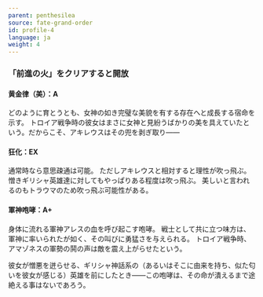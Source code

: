 ```yaml
---
parent: penthesilea
source: fate-grand-order
id: profile-4
language: ja
weight: 4
---
```


### 「前進の火」をクリアすると開放

#### 黄金律（美）：A

どのように育とうとも、女神の如き完璧な美貌を有する存在へと成長する宿命を示す。
トロイア戦争時の彼女はまさに女神と見紛うばかりの美を具えていたという。だからこそ、アキレウスはその兜を剥ぎ取り――

#### 狂化：EX

通常時なら意思疎通は可能。
ただしアキレウスと相対すると理性が吹っ飛ぶ。
憎きギリシャ英雄達に対してもやっぱりある程度は吹っ飛ぶ。
美しいと言われるのもトラウマのため吹っ飛ぶ可能性がある。

#### 軍神咆哮：A+

身体に流れる軍神アレスの血を呼び起こす咆哮。
戦士として共に立つ味方は、軍神に率いられたが如く、その叫びに勇猛さを与えられる。
トロイア戦争時、アマゾネスの軍勢の鬨の声は敵を震え上がらせたという。

彼女が憎悪を迸らせる、ギリシャ神話系の（あるいはそこに由来を持ち、似た匂いを彼女が感じる）英雄を前にしたとき――この咆哮は、その命が潰えるまで途絶える事はないであろう。
